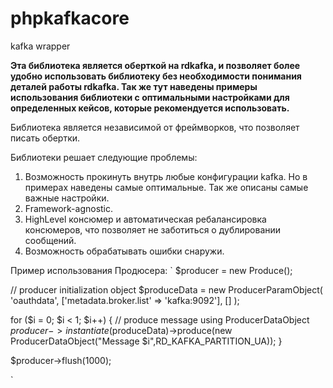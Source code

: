 # phpkafkacore
kafka wrapper

**Эта библиотека является оберткой на rdkafka, и позволяет более удобно использовать библиотеку без необходимости понимания
деталей работы rdkafka. Так же тут наведены примеры использования библиотеки с оптимальными настройками для определенных 
кейсов, которые рекомендуется использовать.**

Библиотека является независимой от фреймворков, что позволяет писать обертки.

Библиотеки решает следующие проблемы:
1) Возможность прокинуть внутрь любые конфигурации kafka. Но в примерах наведены самые оптимальные. Так же описаны самые важные настройки.
2) Framework-agnostic.
3) HighLevel консюмер и автоматическая ребалансировка консюмеров, что позволяет не заботиться о дублировании сообщений.
4) Возможность обрабатывать ошибки снаружи.


Пример использования Продюсера:
`
$producer = new Produce();


// producer initialization object
$produceData = new ProducerParamObject(
    'oauthdata',
    ['metadata.broker.list' => 'kafka:9092'],
    []
);

for ($i = 0; $i < 1; $i++) {
    // produce message using ProducerDataObject
    $producer->instantiate($produceData)->produce(new ProducerDataObject("Message $i",RD_KAFKA_PARTITION_UA));
}

$producer->flush(1000);

`
